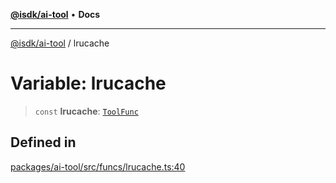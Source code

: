 [**@isdk/ai-tool**](../README.md) • **Docs**

***

[@isdk/ai-tool](../globals.md) / lrucache

# Variable: lrucache

> `const` **lrucache**: [`ToolFunc`](../classes/ToolFunc.md)

## Defined in

[packages/ai-tool/src/funcs/lrucache.ts:40](https://github.com/isdk/ai-tool.js/blob/b0813174e9b350ae47231f8e5f885150313123b0/src/funcs/lrucache.ts#L40)
